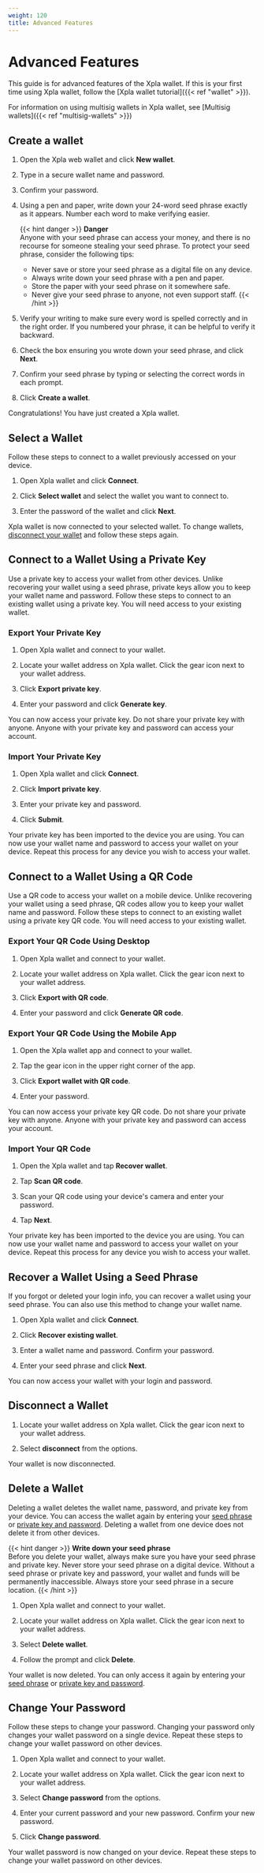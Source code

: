 ```yaml
---
weight: 120
title: Advanced Features
---
```


# Advanced Features

This guide is for advanced features of the Xpla wallet. If this is your first time using Xpla wallet, follow the [Xpla wallet tutorial]({{< ref "wallet" >}}).

For information on using multisig wallets in Xpla wallet, see [Multisig wallets]({{< ref "multisig-wallets" >}})

## Create a wallet

1. Open the Xpla web wallet and click **New wallet**.

1. Type in a secure wallet name and password.

1. Confirm your password.

1. Using a pen and paper, write down your 24-word seed phrase exactly as it appears. Number each word to make verifying easier.

   {{< hint danger >}}
   **Danger**  
   Anyone with your seed phrase can access your money, and there is no recourse for someone stealing your seed phrase. To protect your seed phrase, consider the following tips:
   - Never save or store your seed phrase as a digital file on any device.
   - Always write down your seed phrase with a pen and paper.
   - Store the paper with your seed phrase on it somewhere safe.
   - Never give your seed phrase to anyone, not even support staff.
   {{< /hint >}}

1. Verify your writing to make sure every word is spelled correctly and in the right order. If you numbered your phrase, it can be helpful to verify it backward.

1. Check the box ensuring you wrote down your seed phrase, and click **Next**.

1. Confirm your seed phrase by typing or selecting the correct words in each prompt.

1. Click **Create a wallet**.

Congratulations! You have just created a Xpla wallet.

## Select a Wallet

Follow these steps to connect to a wallet previously accessed on your device.

1. Open Xpla wallet and click **Connect**.

1. Click **Select wallet** and select the wallet you want to connect to.

1. Enter the password of the wallet and click **Next**.

Xpla wallet is now connected to your selected wallet. To change wallets, [disconnect your wallet](#disconnect-a-wallet) and follow these steps again.

## Connect to a Wallet Using a Private Key

Use a private key to access your wallet from other devices. Unlike recovering your wallet using a seed phrase, private keys allow you to keep your wallet name and password. Follow these steps to connect to an existing wallet using a private key. You will need access to your existing wallet.

### Export Your Private Key

1. Open Xpla wallet and connect to your wallet.

1. Locate your wallet address on Xpla wallet. Click the gear icon next to your wallet address.

1. Click **Export private key**.

1. Enter your password and click **Generate key**.

You can now access your private key. Do not share your private key with anyone. Anyone with your private key and password can access your account.

### Import Your Private Key

1. Open Xpla wallet and click **Connect**.

1. Click **Import private key**.

1. Enter your private key and password.

1. Click **Submit**.

Your private key has been imported to the device you are using. You can now use your wallet name and password to access your wallet on your device. Repeat this process for any device you wish to access your wallet.

## Connect to a Wallet Using a QR Code

Use a QR code to access your wallet on a mobile device. Unlike recovering your wallet using a seed phrase, QR codes allow you to keep your wallet name and password. Follow these steps to connect to an existing wallet using a private key QR code. You will need access to your existing wallet.

### Export Your QR Code Using Desktop

1. Open Xpla wallet and connect to your wallet.

1. Locate your wallet address on Xpla wallet. Click the gear icon next to your wallet address.

1. Click **Export with QR code**.

1. Enter your password and click **Generate QR code**.

### Export Your QR Code Using the Mobile App

1. Open the Xpla wallet app and connect to your wallet.

1. Tap the gear icon in the upper right corner of the app.

1. Click **Export wallet with QR code**.

1. Enter your password.

You can now access your private key QR code. Do not share your private key with anyone. Anyone with your private key and password can access your account.

### Import Your QR Code

1. Open the Xpla wallet and tap **Recover wallet**.

1. Tap **Scan QR code**.

1. Scan your QR code using your device's camera and enter your password.

1. Tap **Next**.

Your private key has been imported to the device you are using. You can now use your wallet name and password to access your wallet on your device. Repeat this process for any device you wish to access your wallet.

## Recover a Wallet Using a Seed Phrase

If you forgot or deleted your login info, you can recover a wallet using your seed phrase. You can also use this method to change your wallet name.

1. Open Xpla wallet and click **Connect**.

1. Click **Recover existing wallet**.

1. Enter a wallet name and password. Confirm your password.

1. Enter your seed phrase and click **Next**.

You can now access your wallet with your login and password.

## Disconnect a Wallet

1. Locate your wallet address on Xpla wallet. Click the gear icon next to your wallet address.

1. Select **disconnect** from the options.

Your wallet is now disconnected.

## Delete a Wallet

Deleting a wallet deletes the wallet name, password, and private key from your device. You can access the wallet again by entering your [seed phrase](#recover-a-wallet-using-a-seed-phrase) or [private key and password](#connect-to-a-wallet-using-a-private-key). Deleting a wallet from one device does not delete it from other devices.

{{< hint danger >}}
**Write down your seed phrase**  
Before you delete your wallet, always make sure you have your seed phrase and private key. Never store your seed phrase on a digital device. Without a seed phrase or private key and password, your wallet and funds will be permanently inaccessible. Always store your seed phrase in a secure location.
{{< /hint >}}

1. Open Xpla wallet and connect to your wallet.

1. Locate your wallet address on Xpla wallet. Click the gear icon next to your wallet address.

1. Select **Delete wallet**.

1. Follow the prompt and click **Delete**.

Your wallet is now deleted. You can only access it again by entering your [seed phrase](#recover-a-wallet-using-a-seed-phrase) or [private key and password](#connect-to-a-wallet-using-a-private-key).

## Change Your Password

Follow these steps to change your password. Changing your password only changes your wallet password on a single device. Repeat these steps to change your wallet password on other devices.

1. Open Xpla wallet and connect to your wallet.

1. Locate your wallet address on Xpla wallet. Click the gear icon next to your wallet address.

1. Select **Change password** from the options.

1. Enter your current password and your new password. Confirm your new password.

1. Click **Change password**.

Your wallet password is now changed on your device. Repeat these steps to change your wallet password on other devices.
